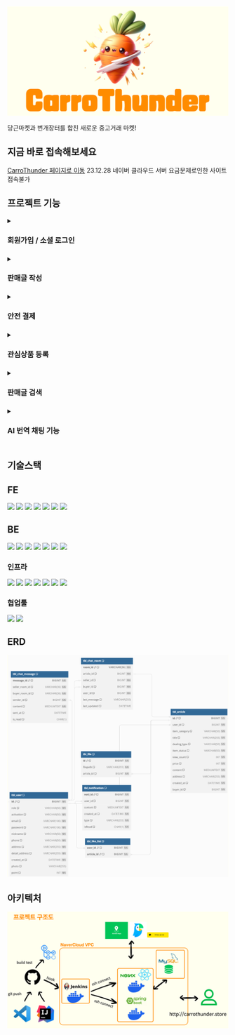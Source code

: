
<img src="https://raw.githubusercontent.com/NC7-CarroThunder/.github/main/profile/img/CarroThunder-logo.png">

<p>당근마켓과 번개장터를 합친 새로운 중고거래 마켓!</p>

## 지금 바로 접속해보세요

<a href ="http://carrothunder.store">CarroThunder 페이지로 이동</a>
23.12.28 네이버 클라우드 서버 요금문제로인한 사이트 접속불가

## 프로젝트 기능
 
<details>
<summary><h3>회원가입 / 소셜 로그인<h3></summary>
  <h4>회원가입을 통해 서비스를 이용할 수 있어요!</h4>
<img src="https://raw.githubusercontent.com/NC7-CarroThunder/.github/main/profile/img/회원가입.gif">
<h4>또한 카카오 소셜로그인을 통해서 로그인을 할 수 있어요!</h4>
<img src="https://raw.githubusercontent.com/NC7-CarroThunder/.github/main/profile/img/카카오로그인.gif">
</details>

<details>  
<summary><h3>판매글 작성<h3></summary>
<h4>카테고리 설정 및 거래 유형을 선택해서 게시글을 올려보세요!</h4>
<img src="https://raw.githubusercontent.com/NC7-CarroThunder/.github/main/profile/img/게시글작성.gif">
</details>

<details>
<summary><h3>안전 결제<h3></summary>
<h4>직접 결제가 어려우신가요? 캐럿썬더페이를 사용해보세요!</h4>
<img src="https://raw.githubusercontent.com/NC7-CarroThunder/.github/main/profile/img/충전.gif">

<h4>안전결제로 구매 시 구매자의 페이는 상품금액만큼 차감됩니다</h4>
<img src="https://raw.githubusercontent.com/NC7-CarroThunder/.github/main/profile/img/구매.gif">

<h4>구매 후 취소를 하면 사용한 페이가 반환됩니다<h4></h4>
<img src="https://raw.githubusercontent.com/NC7-CarroThunder/.github/main/profile/img/구매취소.gif">

<h4>구매후 구매확정시 더이상 해당 상품에 대해 구매할 수 없고 사용한 페이의 금액은 판매자에게 넘어갑니다</h4>
<img src="https://raw.githubusercontent.com/NC7-CarroThunder/.github/main/profile/img/구매확정.gif">
</details>

<details>
<summary><h3>관심상품 등록<h3></summary>
<h4>관심상품을 등록해보세요!</h4>
<img src="https://raw.githubusercontent.com/NC7-CarroThunder/.github/main/profile/img/관심상품.gif">
</details>

<details>
<summary><h3>판매글 검색<h3></summary>
<h4>지역, 카테고리 별로 검색이 가능해요!</h4>
<img src="https://raw.githubusercontent.com/NC7-CarroThunder/.github/main/profile/img/검색.gif">
</details>

<details>
<summary><h3>AI 번역 채팅 기능<h3></summary>
<h4>번역할 언어를 설정하고 상대방과 채팅해보세요!</h4>
<a href="https://raw.githubusercontent.com/NC7-CarroThunder/.github/main/profile/img/채팅.gif">
    <img src="https://raw.githubusercontent.com/NC7-CarroThunder/.github/main/profile/img/채팅.gif" alt="AI 번역 채팅 이미지">
  </a>

<h4>채팅방을 나갈 시 전의 채팅내역은 보이지 않아요!</h4>
<img src="https://raw.githubusercontent.com/NC7-CarroThunder/.github/main/profile/img/채팅방나가기.gif">

<h4>나가지 않은 유저는 채팅내역이 그대로 남은상태로 채팅이 가능해요 또한 자신의 메세지는 삭제할 수 있어요!</h4>
<img src="https://raw.githubusercontent.com/NC7-CarroThunder/.github/main/profile/img/판매자채팅방.gif">
</details>


## 기술스택
## FE
<div> 

  <img src="https://img.shields.io/badge/html5-E34F26?style=for-the-badge&logo=html5&logoColor=white"> 
  <img src="https://img.shields.io/badge/css-1572B6?style=for-the-badge&logo=css3&logoColor=white"> 
  <img src="https://img.shields.io/badge/javascript-F7DF1E?style=for-the-badge&logo=javascript&logoColor=black"> 
  <img src="https://img.shields.io/badge/react-61DAFB?style=for-the-badge&logo=react&logoColor=black"> 
  <img src="https://img.shields.io/badge/Axios-5a2f88?style=for-the-badge&logo=axios&logoColor=white">
  <img src="https://img.shields.io/badge/Styled_Components-DB7093?style=for-the-badge&logo=styled-components&logoColor=white">
  <img src="https://img.shields.io/badge/react--router--dom-CA4245?style=for-the-badge&logo=react-router-dom&logoColor=white">
</div>

## BE
<div> 
  <img src="https://img.shields.io/badge/JAVA-007396?style=for-the-badge&logo=java&logoColor=white">
  <img src="https://img.shields.io/badge/Gradle-02303A?style=for-the-badge&logo=Gradle&logoColor=white">
  <img src="https://img.shields.io/badge/jsonwebtokens-000000?style=for-the-badge&logo=jsonwebtokens&logoColor=white">
  <img src="https://img.shields.io/badge/springboot-6DB33F?style=for-the-badge&logo=springboot&logoColor=white">
  <img src="https://img.shields.io/badge/springsecurity-6DB33F?style=for-the-badge&logo=springsecurity&logoColor=white">
  <img src="https://img.shields.io/badge/MySQL-4479A1?style=for-the-badge&logo=mysql&logoColor=white">

  <img src="https://img.shields.io/badge/Postman-FF6C37?style=for-the-badge&logo=Postman&logoColor=white"/>

</div>

### 인프라
<div>
  <img src="https://img.shields.io/badge/Navercloud-03C75A?style=for-the-badge&logo=naver&logoColor=white"/>
  <img src="https://img.shields.io/badge/GithubActions-2088FF?style=for-the-badge&logo=githubactions&logoColor=white"/>
  <img src="https://img.shields.io/badge/Linux-FCC624?style=for-the-badge&logo=Linux&logoColor=white">
  <img src="https://img.shields.io/badge/Ubuntu-E95420?style=for-the-badge&logo=Ubuntu&logoColor=white">
  <img src="https://img.shields.io/badge/NGINX-009639?style=for-the-badge&logo=nginx&logoColor=white"/>
  <img src="https://img.shields.io/badge/Docker-0db7ed?style=for-the-badge&logo=docker&logoColor=white"/>
  <img src="https://img.shields.io/badge/Jenkins-d33834?style=for-the-badge&logo=jenkins&logoColor=white"/>
</div>

### 협업툴
<div>
  <img src="https://img.shields.io/badge/Notion-000000?style=for-the-badge&logo=Notion&logoColor=white"/> 
  <img src="https://img.shields.io/badge/Slack-4A154B?style=for-the-badge&logo=slack&logoColor=white"/>
</div>


## ERD
<img src="https://raw.githubusercontent.com/NC7-CarroThunder/.github/main/profile/img/erd.png">


## 아키텍처

<img src="https://raw.githubusercontent.com/NC7-CarroThunder/.github/main/profile/img/arch.png">
